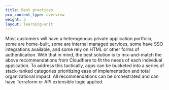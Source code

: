 ```yaml
---
title: Best practices
pcx_content_type: overview
weight: 3
layout: learning-unit
---
```


Most customers will have a heterogenous private application portfolio; some are home-built, some are internal managed services, some have SSO integrations available, and some rely on HTML or other forms of authentication. With that in mind, the best solution is to mix-and-match the above recommendations from Cloudflare to fit the needs of each individual application. To address this tactically, apps can be bucketed into a series of stack-ranked categories prioritizing ease of implementation and total organizational impact. All recommendations can be orchestrated and can have Terraform or API extensible logic applied.

